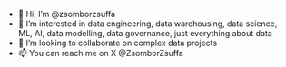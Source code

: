 - 👋 Hi, I’m @zsomborzsuffa
- 👀 I’m interested in data engineering, data warehousing, data science, ML, AI, data modelling, data governance, just everything about data
- 💞️ I’m looking to collaborate on complex data projects
- 📫 You can reach me on X @ZsomborZsuffa

<!---
zsomborzsuffa/zsomborzsuffa is a ✨ special ✨ repository because its `README.md` (this file) appears on your GitHub profile.
You can click the Preview link to take a look at your changes.
--->
